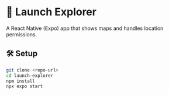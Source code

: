 # 🚀 Launch Explorer

A React Native (Expo) app that shows maps and handles location permissions.

## 🛠️ Setup

```bash
git clone <repo-url>
cd launch-explorer
npm install
npx expo start

